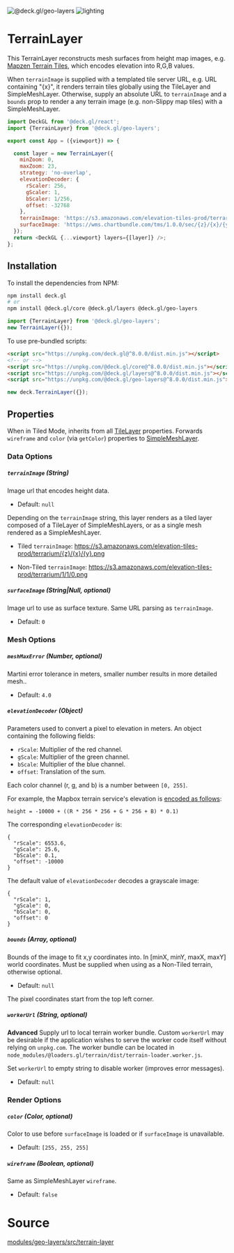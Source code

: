 <!-- INJECT:"TerrainLayerDemo" -->

<p class="badges">
  <img src="https://img.shields.io/badge/@deck.gl/geo--layers-lightgrey.svg?style=flat-square" alt="@deck.gl/geo-layers" />
  <img src="https://img.shields.io/badge/lighting-yes-blue.svg?style=flat-square" alt="lighting" />
</p>

# TerrainLayer

This TerrainLayer reconstructs mesh surfaces from height map images, e.g. [Mapzen Terrain Tiles](https://github.com/tilezen/joerd/blob/master/docs/formats.md), which encodes elevation into R,G,B values.

When `terrainImage` is supplied with a templated tile server URL, e.g. URL containing "{x}", it renders terrain tiles globally using the TileLayer and SimpleMeshLayer. Otherwise, supply an absolute URL to `terrainImage` and a `bounds` prop to render a any terrain image (e.g. non-Slippy map tiles) with a SimpleMeshLayer.

```js
import DeckGL from '@deck.gl/react';
import {TerrainLayer} from '@deck.gl/geo-layers';

export const App = ({viewport}) => {

  const layer = new TerrainLayer({
    minZoom: 0,
    maxZoom: 23,
    strategy: 'no-overlap',
    elevationDecoder: {
      rScaler: 256,
      gScaler: 1,
      bScaler: 1/256,
      offset: -32768
    },
    terrainImage: 'https://s3.amazonaws.com/elevation-tiles-prod/terrarium/{z}/{x}/{y}.png',
    surfaceImage: 'https://wms.chartbundle.com/tms/1.0.0/sec/{z}/{x}/{y}.png?origin=nw'
  });
  return <DeckGL {...viewport} layers={[layer]} />;
};
```

## Installation

To install the dependencies from NPM:

```bash
npm install deck.gl
# or
npm install @deck.gl/core @deck.gl/layers @deck.gl/geo-layers
```

```js
import {TerrainLayer} from '@deck.gl/geo-layers';
new TerrainLayer({});
```

To use pre-bundled scripts:

```html
<script src="https://unpkg.com/deck.gl@^8.0.0/dist.min.js"></script>
<!-- or -->
<script src="https://unpkg.com/@deck.gl/core@^8.0.0/dist.min.js"></script>
<script src="https://unpkg.com/@deck.gl/layers@^8.0.0/dist.min.js"></script>
<script src="https://unpkg.com/@deck.gl/geo-layers@^8.0.0/dist.min.js"></script>
```

```js
new deck.TerrainLayer({});
```

## Properties

When in Tiled Mode, inherits from all [TileLayer](/docs/api-reference/tile-layer.md) properties. Forwards `wireframe` and `color` (via `getColor`) properties to [SimpleMeshLayer](/docs/api-reference/simple-mesh-layer.md).



### Data Options

##### `terrainImage` (String)

Image url that encodes height data.

- Default: `null`

Depending on the `terrainImage` string, this layer renders as a tiled layer composed of a TileLayer of SimpleMeshLayers, or as a single mesh rendered as a SimpleMeshLayer.

* Tiled `terrainImage`: https://s3.amazonaws.com/elevation-tiles-prod/terrarium/{z}/{x}/{y}.png

* Non-Tiled `terrainImage`: https://s3.amazonaws.com/elevation-tiles-prod/terrarium/1/1/0.png

##### `surfaceImage` (String|Null, optional)

Image url to use as surface texture. Same URL parsing as `terrainImage`.

- Default: `0`

### Mesh Options

##### `meshMaxError` (Number, optional)

Martini error tolerance in meters, smaller number results in more detailed mesh..

- Default: `4.0`

##### `elevationDecoder` (Object)

Parameters used to convert a pixel to elevation in meters.
An object containing the following fields:

- `rScale`: Multiplier of the red channel.
- `gScale`: Multiplier of the green channel.
- `bScale`: Multiplier of the blue channel.
- `offset`: Translation of the sum.

Each color channel (r, g, and b) is a number between `[0, 255]`.

For example, the Mapbox terrain service's elevation is [encoded as follows](https://docs.mapbox.com/help/troubleshooting/access-elevation-data/#decode-data):

```
height = -10000 + ((R * 256 * 256 + G * 256 + B) * 0.1)
```

The corresponding `elevationDecoder` is:

```
{
  "rScale": 6553.6,
  "gScale": 25.6,
  "bScale": 0.1,
  "offset": -10000
}
```

The default value of `elevationDecoder` decodes a grayscale image:

```
{
  "rScale": 1,
  "gScale": 0,
  "bScale": 0,
  "offset": 0
}
```


##### `bounds` (Array, optional)

Bounds of the image to fit x,y coordinates into. In [minX, minY, maxX, maxY] world coordinates. Must be supplied when using as a Non-Tiled terrain, otherwise optional.

- Default: `null`

The pixel coordinates start from the top left corner.

##### `workerUrl` (String, optional)

**Advanced** Supply url to local terrain worker bundle. Custom `workerUrl` may be desirable if the application wishes to serve the worker code itself without relying on `unpkg.com`. The worker bundle can be located in `node_modules/@loaders.gl/terrain/dist/terrain-loader.worker.js`.

Set `workerUrl` to empty string to disable worker (improves error messages).

- Default: `null`

### Render Options

##### `color` (Color, optional)

Color to use before `surfaceImage` is loaded or if `surfaceImage` is unavailable.

- Default: `[255, 255, 255]`

##### `wireframe` (Boolean, optional)

Same as SimpleMeshLayer `wireframe`.

- Default: `false`

# Source

[modules/geo-layers/src/terrain-layer](https://github.com/uber/deck.gl/tree/master/modules/geo-layers/src/terrain-layer)
